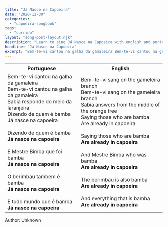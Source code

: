 ```yaml
---
title: "Já Nasce na Capoeira"
date: "2020-12-30"
categories:
  - "capoeira-songbook"
tags:
  - "corrido"
layout: "song-post-layout.njk"
description: "Learn to sing Já Nasce na Capoeira with english and portuguese translations along with a video to help you learn."
headline: "Já Nasce na Capoeira"
excerpt: "Bem-te-vi cantou na galha da gamaleira Bem-te-vi cantou na galha da gamaleira"
---
```


<table class="capoeira-table">
    <tr class="header-row">
        <th>Portuguese</th>
        <th>English</th>
    </tr>
    <tr>
        <td>
            Bem-te-vi cantou na galha da gamaleira<br>
            Bem-te-vi cantou na galha da gamaleira<br>
            Sabia responde do meio da laranjeira<br>
            Dizendo de quem é bamba<br>
            Já nasce na capoeira<br><br>
            Dizendo de quem é bamba<br>
            <strong>Já nasce na capoeira</strong><br><br>
            E Mestre Bimba que foi bamba<br>
            <strong>Já nasce na capoeira</strong><br><br>
            O berimbau tambem é bamba<br>
            <strong>Já nasce na capoeira</strong><br><br>
            E tudo mundo que é bamba<br>
            <strong>Já nasce na capoeira</strong>
        </td>
        <td>
            Bem-te-vi sang on the gameleira branch<br>
            Bem-te-vi sang on the gameleira branch<br>
            Sabia answers from the middle of the orange tree<br>
            Saying those who are bamba<br>
            Are already in capoeira<br><br>
            Saying those who are bamba<br>
            <strong>Are already in capoeira</strong><br><br>
            And Mestre Bimba who was bamba<br>
            <strong>Are already in capoeira</strong><br><br>
            The berimbau is also bamba<br>
            <strong>Are already in capoeira</strong><br><br>
            And everything that is bamba<br>
            <strong>Are already in capoeira</strong>
        </td>
    </tr>
</table>

<figcaption>
Author: Unknown
</figcaption>